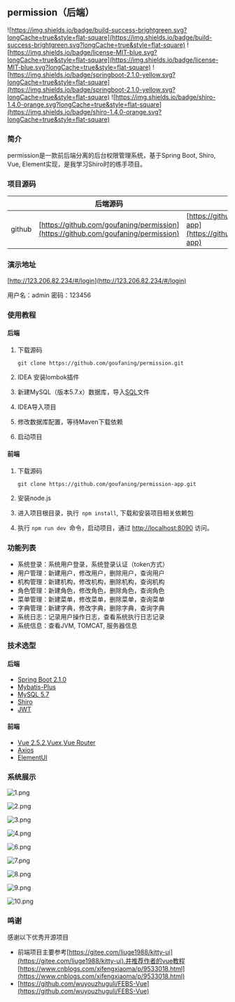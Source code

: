 ## permission（后端）
![https://img.shields.io/badge/build-success-brightgreen.svg?longCache=true&style=flat-square](https://img.shields.io/badge/build-success-brightgreen.svg?longCache=true&style=flat-square)
![https://img.shields.io/badge/license-MIT-blue.svg?longCache=true&style=flat-square](https://img.shields.io/badge/license-MIT-blue.svg?longCache=true&style=flat-square)
![https://img.shields.io/badge/springboot-2.1.0-yellow.svg?longCache=true&style=flat-square](https://img.shields.io/badge/springboot-2.1.0-yellow.svg?longCache=true&style=flat-square)
![https://img.shields.io/badge/shiro-1.4.0-orange.svg?longCache=true&style=flat-square](https://img.shields.io/badge/shiro-1.4.0-orange.svg?longCache=true&style=flat-square)

### 简介
permission是一款前后端分离的后台权限管理系统，基于Spring Boot, Shiro, Vue, Element实现，是我学习Shiro时的练手项目。

### 项目源码

|        | 后端源码                                                     | 前端源码                                                     |
| ------ | ------------------------------------------------------------ | ------------------------------------------------------------ |
| github | [https://github.com/goufaning/permission](https://github.com/goufaning/permission) | [https://github.com/goufaning/permission-app](https://github.com/goufaning/permission-app) |

### 演示地址

[http://123.206.82.234/#/login](http://123.206.82.234/#/login)

用户名：admin 密码：123456

### 使用教程

#### 后端

1. 下载源码

   ```shell
   git clone https://github.com/goufaning/permission.git
   ```

2. IDEA 安装lombok插件

3. 新建MySQL（版本5.7.x）数据库，导入[SQL](https://github.com/goufaning/permission/tree/master/sql.table.sql)文件

4. IDEA导入项目

5. 修改数据库配置，等待Maven下载依赖

6. 启动项目

#### 前端

1. 下载源码

   ```shell
   git clone https://github.com/goufaning/permission-app.git
   ```

2. 安装node.js

3. 进入项目根目录，执行` npm install`, 下载和安装项目相关依赖包

4. 执行 `npm run dev `命令，启动项目，通过 [http://localhost:8090](http://localhost:8090/) 访问。
### 功能列表

* 系统登录：系统用户登录，系统登录认证（token方式）
* 用户管理：新建用户，修改用户，删除用户，查询用户
* 机构管理：新建机构，修改机构，删除机构，查询机构
* 角色管理：新建角色，修改角色，删除角色，查询角色
* 菜单管理：新建菜单，修改菜单，删除菜单，查询菜单
* 字典管理：新建字典，修改字典，删除字典，查询字典
* 系统日志：记录用户操作日志，查看系统执行日志记录
* 系统信息：查看JVM, TOMCAT, 服务器信息

### 技术选型

#### 后端

- [Spring Boot 2.1.0](http://spring.io/projects/spring-boot/)
- [Mybatis-Plus](https://mp.baomidou.com/guide/)
- [MySQL 5.7](https://dev.mysql.com/downloads/mysql/5.7.html#downloads)
- [Shiro](http://shiro.apache.org/)
- [JWT](https://jwt.io/)

####  前端

- [Vue 2.5.2](https://cn.vuejs.org/),[Vuex](https://vuex.vuejs.org/zh/),[Vue Router](https://router.vuejs.org/zh/)
- [Axios](https://github.com/axios/axios)
- [ElementUI](https://element.eleme.cn/)

### 系统展示

![1.png](images/1.png)

![2.png](images/2.png)

![3.png](images/3.png)

![4.png](images/4.png)

![6.png](images/6.png)

![7.png](images/7.png)

![8.png](images/8.png)

![9.png](images/9.png)

![10.png](images/10.png)

### 鸣谢

感谢以下优秀开源项目

- 前端项目主要参考[https://gitee.com/liuge1988/kitty-ui](https://gitee.com/liuge1988/kitty-ui),并推荐作者的vue教程[https://www.cnblogs.com/xifengxiaoma/p/9533018.html](https://www.cnblogs.com/xifengxiaoma/p/9533018.html)
- [https://github.com/wuyouzhuguli/FEBS-Vue](https://github.com/wuyouzhuguli/FEBS-Vue)

